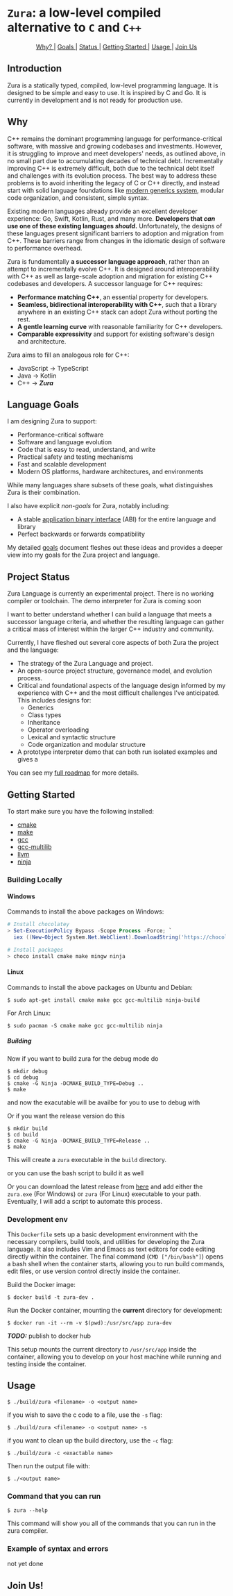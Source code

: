 # `Zura`: a low-level compiled alternative to `C` and `C++`


<p align="center">
  <a href="#why"> Why? </a> | 
  <a href="#language-goals"> Goals </a> | 
  <a href="#Project-Status"> Status </a> |
  <a href="#Getting-Started"> Getting Started </a> |
  <a href="#usage"> Usage </a> |
  <a href="#join-us"> Join Us </a>
</p>




## Introduction
Zura is a statically typed, compiled, low-level programming language. It is designed to be simple and easy to use. It is inspired by C and Go. It is currently in development and is not ready for production use.


















## Why


C++ remains the dominant programming language for performance-critical software,
with massive and growing codebases and investments. However, it is struggling to
improve and meet developers' needs, as outlined above, in no small part due to
accumulating decades of technical debt. Incrementally improving C++ is
extremely difficult, both due to
the technical debt itself and challenges with its evolution process. The best
way to address these problems is to avoid inheriting the legacy of C or C++
directly, and instead start with solid language foundations like
[modern generics system](#generics), modular code organization, and consistent,
simple syntax.

Existing modern languages already provide an excellent developer experience: Go,
Swift, Kotlin, Rust, and many more. **Developers that _can_ use one of these
existing languages _should_.** Unfortunately, the designs of these languages
present significant barriers to adoption and migration from C++. These barriers
range from changes in the idiomatic design of software to performance overhead.

Zura is fundamentally **a successor language approach**, rather than an
attempt to incrementally evolve C++. It is designed around interoperability with
C++ as well as large-scale adoption and migration for existing C++ codebases and
developers. A successor language for C++ requires:


-   **Performance matching C++**, an essential property for developers.
-   **Seamless, bidirectional interoperability with C++**, such that a library
    anywhere in an existing C++ stack can adopt Zura without porting the rest.
-   **A gentle learning curve** with reasonable familiarity for C++ developers.
-   **Comparable expressivity** and support for existing software's design and
    architecture.


Zura aims to fill an analogous role for C++:

-   JavaScript → TypeScript
-   Java → Kotlin
-   C++ → **_Zura_**



## Language Goals


I am designing Zura to support:

-   Performance-critical software
-   Software and language evolution
-   Code that is easy to read, understand, and write
-   Practical safety and testing mechanisms
-   Fast and scalable development
-   Modern OS platforms, hardware architectures, and environments


While many languages share subsets of these goals, what distinguishes Zura is
their combination.


I also have explicit _non-goals_ for Zura, notably including:

-   A stable
    [application binary interface](https://en.wikipedia.org/wiki/Application_binary_interface)
    (ABI) for the entire language and library
-   Perfect backwards or forwards compatibility

My detailed [goals](/docs/project/goals.md) document fleshes out these ideas
and provides a deeper view into my goals for the Zura project and language.


## Project Status

Zura Language is currently an experimental project. There is no working
compiler or toolchain. The demo interpreter for Zura is coming soon

I want to better understand whether I can build a language that meets a
successor language criteria, and whether the resulting language can gather a
critical mass of interest within the larger C++ industry and community.

Currently, I have fleshed out several core aspects of both Zura the project
and the language:

-   The strategy of the Zura Language and project.
-   An open-source project structure, governance model, and evolution process.
-   Critical and foundational aspects of the language design informed by my
    experience with C++ and the most difficult challenges I've anticipated. This includes designs for:
    -   Generics
    -   Class types
    -   Inheritance
    -   Operator overloading
    -   Lexical and syntactic structure
    -   Code organization and modular structure
-   A prototype interpreter demo that can both run isolated examples and gives a



You can see my [full roadmap](/docs/project/roadmap.md) for more details.



## Getting Started
To start make sure you have the following installed:
- [cmake](https://cmake.org/)
- [make](https://www.gnu.org/software/make/)
- [gcc](https://gcc.gnu.org/)
- [gcc-multilib](https://packages.ubuntu.com/jammy/gcc-multilib)
- [llvm](https://llvm.org/docs/GettingStarted.html)
- [ninja](https://ninja-build.org/)



### Building Locally

#### Windows
Commands to install the above packages on Windows:
```powershell
# Install chocolatey
> Set-ExecutionPolicy Bypass -Scope Process -Force; `
  iex ((New-Object System.Net.WebClient).DownloadString('https://chocolatey.org/install.ps1'))

# Install packages
> choco install cmake make mingw ninja
```

#### Linux
Commands to install the above packages on Ubuntu and Debian: 
```console
$ sudo apt-get install cmake make gcc gcc-multilib ninja-build
```
For Arch Linux:
```console
$ sudo pacman -S cmake make gcc gcc-multilib ninja
```
##### Building
Now if you want to build zura for the debug mode do
```console
$ mkdir debug
$ cd debug
$ cmake -G Ninja -DCMAKE_BUILD_TYPE=Debug ..
$ make
```
and now the exacutable will be availbe for you to use to debug with

Or if you want the release version do this
```console
$ mkdir build
$ cd build
$ cmake -G Ninja -DCMAKE_BUILD_TYPE=Release ..
$ make
```
This will create a `zura` executable in the `build` directory.

or you can use the bash script to build it as well

Or you can download the latest release from [here](https://github.com/TheDevConnor/Zura-Transpiled/releases/tag/pre-release) and add either the `zura.exe` (For Windows) or `zura` (For Linux) executable to your path.
Eventually, I will add a script to automate this process.




###  Development env

This `Dockerfile` sets up a basic development environment with the necessary compilers, build tools, and utilities for developing the Zura language. It also includes Vim and Emacs as text editors for code editing directly within the container. The final command (`CMD ["/bin/bash"]`) opens a bash shell when the container starts, allowing you to run build commands, edit files, or use version control directly inside the container.



Build the Docker image:
```console
$ docker build -t zura-dev .
```
Run the Docker container, mounting the **current** directory for development:
```console
$ docker run -it --rm -v $(pwd):/usr/src/app zura-dev
```

***TODO:*** publish to docker hub 

This setup mounts the current directory to `/usr/src/app` inside the container, allowing you to develop on your host machine while running and testing inside the container.


## Usage
```console
$ ./build/zura <filename> -o <output name>
```

if you wish to save the c code to a file, use the `-s` flag:
```console
$ ./build/zura <filename> -o <output name> -s
```

if you want to clean up the build directory, use the `-c` flag:
```console
$ ./build/zura -c <exactable name>
```

Then run the output file with:
```console
$ ./<output name>
```

### Command that you can run
```console 
$ zura --help
```
This command will show you all of the commands that you can run in the zura compiler.

### Example of syntax and errors
not yet done


## Join Us!
